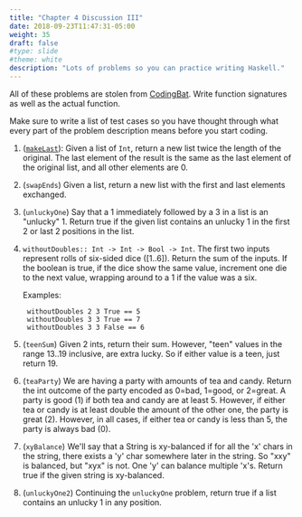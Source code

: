 ```yaml
---
title: "Chapter 4 Discussion III"
date: 2018-09-23T11:47:31-05:00
weight: 35
draft: false
#type: slide
#theme: white
description: "Lots of problems so you can practice writing Haskell."
---
```


All of these problems are stolen from
[CodingBat](https://codingbat.com).
Write function signatures as well as the actual function.

Make sure to write a list of test cases so you have thought through
what every part of the problem description means before you start
coding. 

1. ([`makeLast`](https://codingbat.com/prob/p137188)): Given a list of `Int`, return a new list twice the
   length of the original. The last element of the result is
   the same as the last element of the original list, and all
   other elements are 0.
   
   
2. (`swapEnds`) Given a list, return a new list with the first and last elements
   exchanged.
   
3. (`unluckyOne`) Say that a 1 immediately followed by a 3 in a list
   is an "unlucky" 1. Return true if the given list contains an
   unlucky 1 in the first 2 or last 2 positions in the list.

5. `withoutDoubles:: Int -> Int -> Bool -> Int`. The first two inputs
   represent rolls of six-sided dice ([1..6]). Return the sum of the
   inputs. If the boolean is true, if the dice show the same value,
   increment one die to the next value, wrapping around to a 1 if the
   value was a six.
   
     Examples:

        withoutDoubles 2 3 True == 5
        withoutDoubles 3 3 True == 7
        withoutDoubles 3 3 False == 6


6. (`teenSum`) Given 2 ints, return their sum. However, "teen" values
   in the range 13..19 inclusive, are extra lucky. So if either value
   is a teen, just return 19.

7. (`teaParty`) We are having a party with amounts of tea and
   candy. Return the int outcome of the party encoded as 0=bad,
   1=good, or 2=great. A party is good (1) if both tea and candy are
   at least 5. However, if either tea or candy is at least double the
   amount of the other one, the party is great (2). However, in all
   cases, if either tea or candy is less than 5, the party is always
   bad (0).
   
8. (`xyBalance`) We'll say that a String is xy-balanced if for all the 'x' chars in the string, there exists a 'y' char somewhere later in the string. So "xxy" is balanced, but "xyx" is not. One 'y' can balance multiple 'x's. Return true if the given string is xy-balanced.   

4. (`unluckyOne2`) Continuing the `unluckyOne` problem, return true if a
   list contains an unlucky 1 in any position.
   
